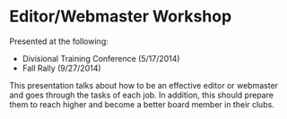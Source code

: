 Editor/Webmaster Workshop
=====================================================================

Presented at the following:
- Divisional Training Conference (5/17/2014)
- Fall Rally (9/27/2014)

This presentation talks about how to be an effective editor or webmaster and goes through the tasks of each job. In addition, this should prepare them to reach higher and become a better board member in their clubs.

